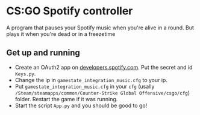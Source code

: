 # CS:GO Spotify controller

A program that pauses your Spotify music when you're alive in a round. But plays it when you're dead or in a freezetime

## Get up and running

- Create an OAuth2 app on [developers.spotify.com](https://developers.spotify.com). Put the secret and id `Keys.py`.
- Change the ip in `gamestate_integration_music.cfg` to your ip.
- Put `gamestate_integration_music.cfg` in your `cfg` (usally `/Steam/steamapps/common/Counter-Strike Global Offensive/csgo/cfg`) folder. Restart the game if it was running.
- Start the script `App.py` and you should be good to go!
